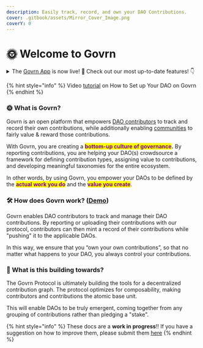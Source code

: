 ```yaml
---
description: Easily track, record, and own your DAO Contributions.
cover: .gitbook/assets/Mirror_Cover_Image.png
coverY: 0
---
```


# 🌞 Welcome to Govrn

<details>

<summary>The <a href="https://govrn.app/">Govrn App</a> is now live! 🥳 Check out our most up-to-date features! 👇 </summary>

****[**Profile** ](lets-party/get-started/)

1. Create Profile&#x20;
2. Join DAO(s)
3. Create a DAO manually&#x20;
4. Add members to the DAO&#x20;
5. Set Admins of the DAO

****[**Contributions**](broken-reference)****

1. Record contributions&#x20;
2. Mint contributions
3. Attribute contributions to DAOs&#x20;

****[**Attestations**](attestations/attestations.md)****

1. Give attestations
2. Receive attestations&#x20;

****[**Dashboard**](broken-reference)****

1. Personal contribution dashboard of all your DAOs
2. DAO’s contribution dashboard&#x20;

****[**Integrations**](broken-reference)****

1. Connect Linear&#x20;
2. Connect Discord&#x20;
3. Guild coming soon 🤫

****[**Discord Bot**](broken-reference)****

1. Use our friendly Discord bot&#x20;

</details>

{% hint style="info" %}
Video [tutorial](https://www.loom.com/share/da14b2cd6a0142aa8a93faad7cc280e5) on How to Set up Your DAO on Govrn
{% endhint %}

### 🌞 What is Govrn?&#x20;

Govrn is an open platform that empowers [DAO contributors](use-cases/dao-contributors.md) to track and record their own contributions, while additionally enabling [communities](use-cases/dao-leaders.md) to fairly value & reward those contributions.&#x20;

With Govrn, you are creating a <mark style="color:purple;">**bottom-up culture of governance**</mark>**.**  By reporting contributions, you are helping your DAO(s) crowdsource a framework for defining contribution types, assigning value to contributions, and developing meaningful taxonomies for the entire ecosystem.

In other words, by using Govrn, you empower your DAOs to be defined by the <mark style="color:purple;">**actual work you do**</mark> and the <mark style="color:purple;">**value you create**</mark>.&#x20;

### 🛠 How does Govrn work? ([Demo](https://www.loom.com/share/3cc290c795a145db85a0698f60529ba0))&#x20;

Govrn enables DAO contributors to track and manage their DAO contributions.  By reporting or uploading their contributions with our protocol, contributors can then mint a record of their contributions while "pushing" it to the applicable DAOs. &#x20;

In this way, we ensure that you “own your own contributions”, so that no matter what happens to your DAO, you always control your contributions.&#x20;

### 💫 What is this building towards?

The Govrn Protocol is ultimately building the tools for a decentralized contribution graph.  The protocol optimizes for composability, making contributors and contributions the atomic base unit.

This will enable DAOs to be truly emergent, coming together from any grouping of contributions rather than pledging a "stake".



{% hint style="info" %}
These docs are a **work in progress**!! If you have a suggestion on how to improve them, please submit them [here](get-involved/ideas-or-questions.md)
{% endhint %}
